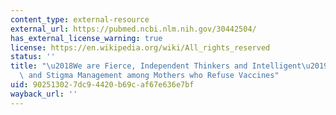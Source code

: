 ```yaml
---
content_type: external-resource
external_url: https://pubmed.ncbi.nlm.nih.gov/30442504/
has_external_license_warning: true
license: https://en.wikipedia.org/wiki/All_rights_reserved
status: ''
title: "\u2018We are Fierce, Independent Thinkers and Intelligent\u2019: Social Capital\
  \ and Stigma Management among Mothers who Refuse Vaccines"
uid: 90251302-7dc9-4420-b69c-af67e636e7bf
wayback_url: ''
---
```

